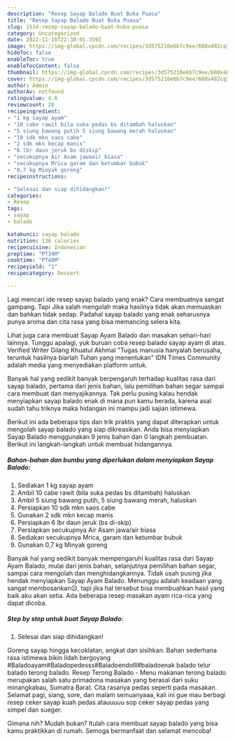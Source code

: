 ```yaml
---
description: "Resep Sayap Balado Buat Buka Puasa"
title: "Resep Sayap Balado Buat Buka Puasa"
slug: 1514-resep-sayap-balado-buat-buka-puasa
category: Uncategorized
date: 2022-11-16T22:30:01.359Z
image: https://img-global.cpcdn.com/recipes/3d575210e6b7c9ee/680x482cq70/sayap-balado-foto-resep-utama.jpg
hideToc: false
enableToc: true
enableTocContent: false
thumbnail: https://img-global.cpcdn.com/recipes/3d575210e6b7c9ee/680x482cq70/sayap-balado-foto-resep-utama.jpg
cover: https://img-global.cpcdn.com/recipes/3d575210e6b7c9ee/680x482cq70/sayap-balado-foto-resep-utama.jpg
author: Admin
authorAv: notfound
ratingvalue: 4.6
reviewcount: 20
recipeingredient:
- "1 kg sayap ayam"
- "10 cabe rawit bila suka pedas bs ditambah haluskan"
- "5 siung bawang putih 5 siung bawang merah haluskan"
- "10 sdk mkn saos cabe"
- "2 sdk mkn kecap manis"
- "6 lbr daun jeruk bs diskip"
- "secukupnya Air Asam jawaair biasa"
- "secukupnya Mrica garam dan ketumbar bubuk"
- "0,7 kg Minyak goreng"
recipeinstructions:

- "Selesai dan siap dihidangkan!"
categories:
- Resep
tags:
- sayap
- balado

katakunci: sayap balado 
nutrition: 136 calories
recipecuisine: Indonesian
preptime: "PT34M"
cooktime: "PT48M"
recipeyield: "1"
recipecategory: Dessert

---
```



Lagi mencari ide resep sayap balado yang enak? Cara membuatnya sangat gampang. Tapi Jika salah mengolah maka hasilnya tidak akan memuaskan dan bahkan tidak sedap. Padahal sayap balado yang enak seharusnya punya aroma dan cita rasa yang bisa memancing selera kita.


Lihat juga cara membuat Sayap Ayam Balado dan masakan sehari-hari lainnya. Tunggu apalagi, yuk buruan coba resep balado sayap ayam di atas. Verified Writer Gilang Khuatul Akhmal &#34;Tugas manusia hanyalah berusaha, teruntuk hasilnya biarlah Tuhan yang menentukan&#34; IDN Times Community adalah media yang menyediakan platform untuk.

Banyak hal yang sedikit banyak berpengaruh terhadap kualitas rasa dari sayap balado, pertama dari jenis bahan, lalu pemilihan bahan segar sampai cara membuat dan menyajikannya. Tak perlu pusing kalau hendak menyiapkan sayap balado enak di mana pun kamu berada, karena asal sudah tahu triknya maka hidangan ini mampu jadi sajian istimewa.


Berikut ini ada beberapa tips dan trik praktis yang dapat diterapkan untuk mengolah sayap balado yang siap dikreasikan. Anda bisa menyiapkan Sayap Balado menggunakan 9 jenis bahan dan 0 langkah pembuatan. Berikut ini langkah-langkah untuk membuat hidangannya.

<!--inarticleads1-->

##### Bahan-bahan dan bumbu yang diperlukan dalam menyiapkan Sayap Balado:

1. Sediakan 1 kg sayap ayam
1. Ambil 10 cabe rawit (bila suka pedas bs ditambah) haluskan
1. Ambil 5 siung bawang putih, 5 siung bawang merah, haluskan
1. Persiapkan 10 sdk mkn saos cabe
1. Gunakan 2 sdk mkn kecap manis
1. Persiapkan 6 lbr daun jeruk (bs di-skip)
1. Persiapkan secukupnya Air Asam jawa/air biasa
1. Sediakan secukupnya Mrica, garam dan ketumbar bubuk
1. Gunakan 0,7 kg Minyak goreng


Banyak hal yang sedikit banyak mempengaruhi kualitas rasa dari Sayap Ayam Balado, mulai dari jenis bahan, selanjutnya pemilihan bahan segar, sampai cara mengolah dan menghidangkannya. Tidak usah pusing jika hendak menyiapkan Sayap Ayam Balado. Menunggu adalah keadaan yang sangat membosankan😥, tapi jika hal tersebut bisa membuahkan hasil yang baik aku akan setia. Ada beberapa resep masakan ayam rica-rica yang dapat dicoba. 

<!--inarticleads2-->

##### Step by step untuk buat Sayap Balado:


1. Selesai dan siap dihidangkan!

Goreng sayap hingga kecoklatan, angkat dan sisihkan. Bahan sederhana rasa istimewa bikin lidah bergoyang #Baladoayam#Baladopedesss#Baladoendolll#baladoenak balado telur balado terong balado. Resep Terong Balado - Menu makanan terong balado merupakan salah satu primadona masakan yang berasal dari suku minangkabau, Sumatra Barat. Cita rasanya pedas seperti pada masakan. Selamat pagi, siang, sore, dan malam semuanyaaa, kali ini gue mau berbagi resep ceker sayap kuah pedas atauuuuu sop ceker sayap pedas yang simpel dan sueger. 

Gimana nih? Mudah bukan? Itulah cara membuat sayap balado yang bisa kamu praktikkan di rumah. Semoga bermanfaat dan selamat mencoba!
